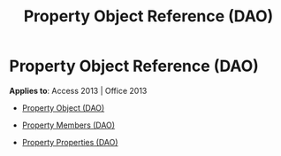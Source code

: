 ﻿---
title: Property Object Reference (DAO)
TOCTitle: Property Object
ms:assetid: f480f51c-5333-4a10-afcd-73713291c7d7
ms:mtpsurl: https://msdn.microsoft.com/library/Dn180085(v=office.15)
ms:contentKeyID: 52075035
ms.date: 09/18/2015
mtps_version: v=office.15
---

# Property Object Reference (DAO)


**Applies to**: Access 2013 | Office 2013



  - [Property Object (DAO)](property-object-dao.md)

  - [Property Members (DAO)](property-members-dao.md)

  - [Property Properties (DAO)](property-properties-dao.md)

